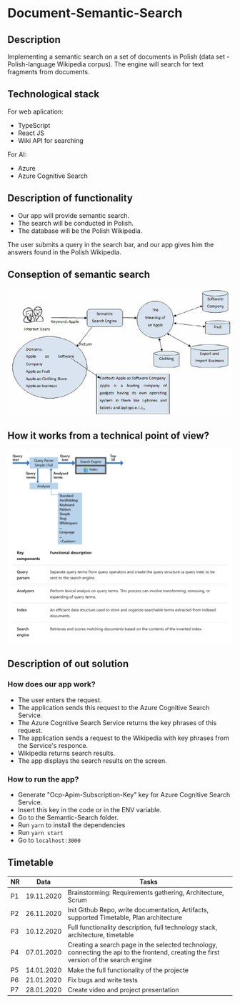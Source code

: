 # Document-Semantic-Search

## Description
Implementing a semantic search on a set of documents in Polish (data set - Polish-language Wikipedia corpus).  The engine will search for text fragments from documents.

## Technological stack

For web aplication: 

- TypeScript
- React JS
- Wiki API for searching

For AI: 

- Azure
- Azure Cognitive Search


## Description of functionality

* Our app will provide semantic search. 
* The search will be conducted in Polish. 
* The database will be the Polish Wikipedia.

The user submits a query in the search bar, and our app gives him the answers found in the Polish Wikipedia.


## Conseption of semantic search 

![Conseption](https://github.com/VladStarostenko/Document-Semantic-Search/blob/main/Semantic-Search.png)


## How it works from a technical point of view?

![HowItWork](https://github.com/VladStarostenko/Document-Semantic-Search/blob/main/Conseption.png)


## Description of out solution

### How does our app work?

- The user enters the request.
- The application sends this request to the Azure Cognitive Search Service.
- The Azure Cognitive Search Service returns the key phrases of this request.
- The application sends a request to the Wikipedia with key phrases from the Service's responce.
- Wikipedia returns search results.
- The app displays the search results on the screen.

### How to run the app?

- Generate "Ocp-Apim-Subscription-Key" key for Azure Cognitive Search Service. 
- Insert this key in the code or in the ENV variable.
- Go to the Semantic-Search folder. 
- Run `yarn` to install the dependencies
- Run `yarn start`
- Go to `localhost:3000`



## Timetable
|  NR  | Data      | Tasks                                                        |
| ---- | --------- | ------------------------------------------------------------ |
|  P1  |19.11.2020 | Brainstorming: Requirements gathering, Architecture, Scrum   |
|  P2  |26.11.2020 | Init Github Repo, write documentation, Artifacts, supported Timetable, Plan architecture |
|  P3  |10.12.2020 | Full functionality description, full technology stack, architecture, timetable |
|  P4  |07.01.2020 | Creating a search page in the selected technology, connecting the api to the frontend, creating the first version of the search engine |
|  P5  |14.01.2020 | Make the full functionality of the projecte |
|  P6  |21.01.2020 | Fix bugs and write tests |
|  P7  |28.01.2020 | Create video and project presentation |
